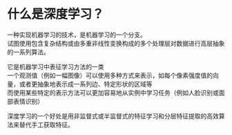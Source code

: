 # 什么是深度学习？

一种实现机器学习的技术，是机器学习的一个分支。  
试图使用包含复杂结构或由多重非线性变换构成的多个处理层对数据进行高层抽象的一系列算法。   

它是机器学习中表征学习方法的一类  
一个观测值（例如一幅图像）可以使用多种方式来表示，如每个像素强度值的向量，或者更抽象地表示成一系列边、特定形状的区域等  
而使用某些特定的表示方法可以更加容易地从实例中学习任务（例如人脸识别或面部表情识别）  

深度学习的一个好处是用非监督式或半监督式的特征学习和分层特征提取的高效算法来替代手工获取特征。  
